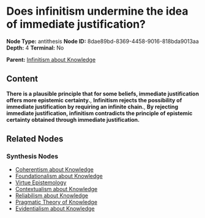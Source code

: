 # Does infinitism undermine the idea of immediate justification?

**Node Type:** antithesis
**Node ID:** 8dae89bd-8369-4458-9016-818bda9013aa
**Depth:** 4
**Terminal:** No

**Parent:** [Infinitism about Knowledge](infinitism-about-knowledge-synthesis-3e66b9e9-1d55-48b3-9366-6997deb0b5a4.md)

## Content

**There is a plausible principle that for some beliefs, immediate justification offers more epistemic certainty.**, **Infinitism rejects the possibility of immediate justification by requiring an infinite chain.**, **By rejecting immediate justification, infinitism contradicts the principle of epistemic certainty obtained through immediate justification.**

## Related Nodes

### Synthesis Nodes

- [Coherentism about Knowledge](coherentism-about-knowledge-synthesis-9d12eefe-5217-4e11-88a5-0cc58d0fcd7a.md)
- [Foundationalism about Knowledge](foundationalism-about-knowledge-synthesis-c8dd89a4-e7c8-4ebd-9d0d-400359f7358c.md)
- [Virtue Epistemology](virtue-epistemology-synthesis-7bd5eff7-8736-4f31-acab-a2e75a928541.md)
- [Contextualism about Knowledge](contextualism-about-knowledge-synthesis-c04870c3-be53-467e-9258-773ebb26e6df.md)
- [Reliabilism about Knowledge](reliabilism-about-knowledge-synthesis-fbfdcd87-f609-4137-b5f9-80fff75b061a.md)
- [Pragmatic Theory of Knowledge](pragmatic-theory-of-knowledge-synthesis-7a9dd3ca-e6ce-4e33-98f1-5fddeb70a87f.md)
- [Evidentialism about Knowledge](evidentialism-about-knowledge-synthesis-a88c7f6f-3787-4966-806e-28b0a8bba6c7.md)

